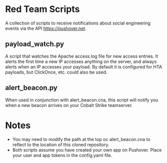 # Red Team Scripts
A collection of scripts to receive notifications about social engineering events via the API https://pushover.net.

## payload_watch.py
A script that watches the Apache access.log file for new access entries. It alerts the first time a new IP accesses anything on the server, and always alerts when an IP accesses your payload.
By default it is configured for HTA payloads, but ClickOnce, etc. could also be used.

## alert_beacon.py
When used in conjunction with alert_beacon.cna, this script will notify you when a new beacon arrives on your Cobalt Strike teamserver.

# Notes
- You may need to modify the path at the top oc alert_beacon.cna to reflect to the location of this cloned repository.
- Both scripts assume you have created your own app on Pushover. Place your user and app tokens in the config.yaml file.
